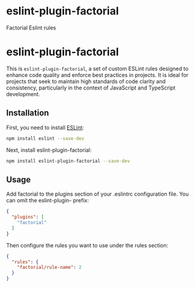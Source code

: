 # eslint-plugin-factorial

Factorial Eslint rules

# eslint-plugin-factorial

This is `eslint-plugin-factorial`, a set of custom ESLint rules designed to enhance code quality and enforce best practices in projects. It is ideal for projects that seek to maintain high standards of code clarity and consistency, particularly in the context of JavaScript and TypeScript development.

## Installation

First, you need to install [ESLint](http://eslint.org):

```bash
npm install eslint --save-dev
```

Next, install eslint-plugin-factorial:

```bash
npm install eslint-plugin-factorial --save-dev
```

## Usage
Add factorial to the plugins section of your .eslintrc configuration file. You can omit the eslint-plugin- prefix:

```json
{
  "plugins": [
    "factorial"
  ]
}
```

Then configure the rules you want to use under the rules section:


```json
{
  "rules": {
    "factorial/rule-name": 2
  }
}
```